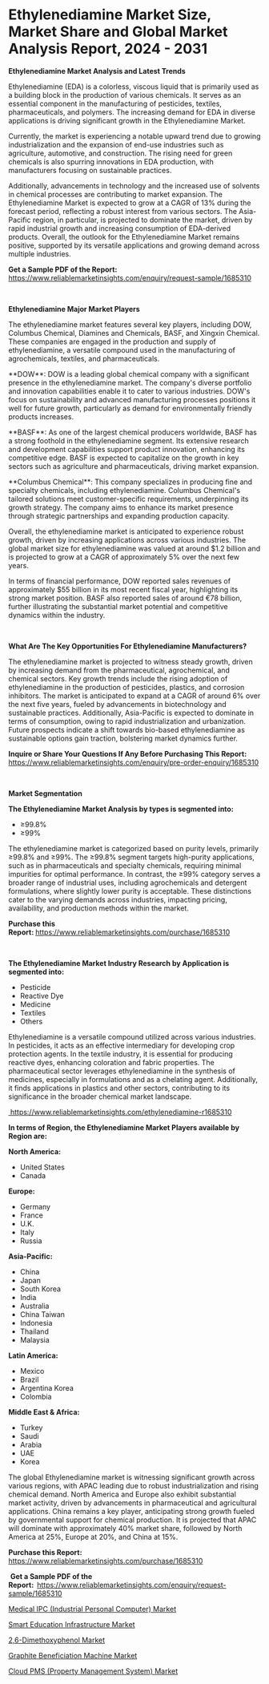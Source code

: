 <p><h1>Ethylenediamine Market Size, Market Share and Global Market Analysis Report, 2024 - 2031</h1></p><p><strong>Ethylenediamine Market Analysis and Latest Trends</strong></p>
<p><p>Ethylenediamine (EDA) is a colorless, viscous liquid that is primarily used as a building block in the production of various chemicals. It serves as an essential component in the manufacturing of pesticides, textiles, pharmaceuticals, and polymers. The increasing demand for EDA in diverse applications is driving significant growth in the Ethylenediamine Market.</p><p>Currently, the market is experiencing a notable upward trend due to growing industrialization and the expansion of end-use industries such as agriculture, automotive, and construction. The rising need for green chemicals is also spurring innovations in EDA production, with manufacturers focusing on sustainable practices.</p><p>Additionally, advancements in technology and the increased use of solvents in chemical processes are contributing to market expansion. The Ethylenediamine Market is expected to grow at a CAGR of 13% during the forecast period, reflecting a robust interest from various sectors. The Asia-Pacific region, in particular, is projected to dominate the market, driven by rapid industrial growth and increasing consumption of EDA-derived products. Overall, the outlook for the Ethylenediamine Market remains positive, supported by its versatile applications and growing demand across multiple industries.</p></p>
<p><strong>Get a Sample PDF of the Report:&nbsp;</strong> <a href="https://www.reliablemarketinsights.com/enquiry/request-sample/1685310?utm_campaign=1496&utm_medium=2&utm_source=Github&utm_content=ia&utm_term=16102024&utm_id=ethylenediamine">https://www.reliablemarketinsights.com/enquiry/request-sample/1685310</a></p>
<p>&nbsp;</p>
<p><strong>Ethylenediamine Major Market Players</strong></p>
<p><p>The ethylenediamine market features several key players, including DOW, Columbus Chemical, Diamines and Chemicals, BASF, and Xingxin Chemical. These companies are engaged in the production and supply of ethylenediamine, a versatile compound used in the manufacturing of agrochemicals, textiles, and pharmaceuticals.</p><p>**DOW**: DOW is a leading global chemical company with a significant presence in the ethylenediamine market. The company's diverse portfolio and innovation capabilities enable it to cater to various industries. DOW's focus on sustainability and advanced manufacturing processes positions it well for future growth, particularly as demand for environmentally friendly products increases.</p><p>**BASF**: As one of the largest chemical producers worldwide, BASF has a strong foothold in the ethylenediamine segment. Its extensive research and development capabilities support product innovation, enhancing its competitive edge. BASF is expected to capitalize on the growth in key sectors such as agriculture and pharmaceuticals, driving market expansion.</p><p>**Columbus Chemical**: This company specializes in producing fine and specialty chemicals, including ethylenediamine. Columbus Chemical's tailored solutions meet customer-specific requirements, underpinning its growth strategy. The company aims to enhance its market presence through strategic partnerships and expanding production capacity.</p><p>Overall, the ethylenediamine market is anticipated to experience robust growth, driven by increasing applications across various industries. The global market size for ethylenediamine was valued at around $1.2 billion and is projected to grow at a CAGR of approximately 5% over the next few years.</p><p>In terms of financial performance, DOW reported sales revenues of approximately $55 billion in its most recent fiscal year, highlighting its strong market position. BASF also reported sales of around €78 billion, further illustrating the substantial market potential and competitive dynamics within the industry.</p></p>
<p>&nbsp;</p>
<p><strong>What Are The Key Opportunities For Ethylenediamine Manufacturers?</strong></p>
<p><p>The ethylenediamine market is projected to witness steady growth, driven by increasing demand from the pharmaceutical, agrochemical, and chemical sectors. Key growth trends include the rising adoption of ethylenediamine in the production of pesticides, plastics, and corrosion inhibitors. The market is anticipated to expand at a CAGR of around 6% over the next five years, fueled by advancements in biotechnology and sustainable practices. Additionally, Asia-Pacific is expected to dominate in terms of consumption, owing to rapid industrialization and urbanization. Future prospects indicate a shift towards bio-based ethylenediamine as sustainable options gain traction, bolstering market dynamics further.</p></p>
<p><strong>Inquire or Share Your Questions If Any Before Purchasing This Report:</strong> <a href="https://www.reliablemarketinsights.com/enquiry/pre-order-enquiry/1685310?utm_campaign=1496&utm_medium=2&utm_source=Github&utm_content=ia&utm_term=16102024&utm_id=ethylenediamine">https://www.reliablemarketinsights.com/enquiry/pre-order-enquiry/1685310</a></p>
<p>&nbsp;</p>
<p><strong>Market Segmentation</strong></p>
<p><strong>The Ethylenediamine Market Analysis by types is segmented into:</strong></p>
<p><ul><li>≥99.8%</li><li>≥99%</li></ul></p>
<p><p>The ethylenediamine market is categorized based on purity levels, primarily ≥99.8% and ≥99%. The ≥99.8% segment targets high-purity applications, such as in pharmaceuticals and specialty chemicals, requiring minimal impurities for optimal performance. In contrast, the ≥99% category serves a broader range of industrial uses, including agrochemicals and detergent formulations, where slightly lower purity is acceptable. These distinctions cater to the varying demands across industries, impacting pricing, availability, and production methods within the market.</p></p>
<p><strong>Purchase this Report:&nbsp;</strong><a href="https://www.reliablemarketinsights.com/purchase/1685310?utm_campaign=1496&utm_medium=2&utm_source=Github&utm_content=ia&utm_term=16102024&utm_id=ethylenediamine">https://www.reliablemarketinsights.com/purchase/1685310</a></p>
<p>&nbsp;</p>
<p><strong>The Ethylenediamine Market Industry Research by Application is segmented into:</strong></p>
<p><ul><li>Pesticide</li><li>Reactive Dye</li><li>Medicine</li><li>Textiles</li><li>Others</li></ul></p>
<p><p>Ethylenediamine is a versatile compound utilized across various industries. In pesticides, it acts as an effective intermediary for developing crop protection agents. In the textile industry, it is essential for producing reactive dyes, enhancing coloration and fabric properties. The pharmaceutical sector leverages ethylenediamine in the synthesis of medicines, especially in formulations and as a chelating agent. Additionally, it finds applications in plastics and other sectors, contributing to its significance in the broader chemical market landscape.</p></p>
<p><a href="https://www.reliablemarketinsights.com/ethylenediamine-r1685310?utm_campaign=1496&utm_medium=2&utm_source=Github&utm_content=ia&utm_term=16102024&utm_id=ethylenediamine">&nbsp;https://www.reliablemarketinsights.com/ethylenediamine-r1685310</a></p>
<p><strong>In terms of Region, the Ethylenediamine Market Players available by Region are:</strong></p>
<p>
    <p> <strong> North America: </strong>
        <ul>
            <li>United States</li>
            <li>Canada</li>
        </ul>
        </p> 
    <p> <strong> Europe: </strong>
        <ul>
            <li>Germany</li>
            <li>France</li>
            <li>U.K.</li>
            <li>Italy</li>
            <li>Russia</li>
        </ul>
        </p> 
    <p> <strong> Asia-Pacific: </strong>
        <ul>
            <li>China</li>
            <li>Japan</li>
            <li>South Korea</li>
            <li>India</li>
            <li>Australia</li>
            <li>China Taiwan</li>
            <li>Indonesia</li>
            <li>Thailand</li>
            <li>Malaysia</li>
        </ul>
        </p> 
    <p> <strong> Latin America: </strong>
        <ul>
            <li>Mexico</li>
            <li>Brazil</li>
            <li>Argentina Korea</li>
            <li>Colombia</li>
        </ul>
        </p> 
    <p> <strong> Middle East & Africa: </strong>
        <ul>
            <li>Turkey</li>
            <li>Saudi</li>
            <li>Arabia</li>
            <li>UAE</li>
            <li>Korea</li>
        </ul>
    </p>
    </p>
<p><p>The global Ethylenediamine market is witnessing significant growth across various regions, with APAC leading due to robust industrialization and rising chemical demand. North America and Europe also exhibit substantial market activity, driven by advancements in pharmaceutical and agricultural applications. China remains a key player, anticipating strong growth fueled by governmental support for chemical production. It is projected that APAC will dominate with approximately 40% market share, followed by North America at 25%, Europe at 20%, and China at 15%.</p></p>
<p><strong>Purchase this Report: </strong><a href="https://www.reliablemarketinsights.com/purchase/1685310?utm_campaign=1496&utm_medium=2&utm_source=Github&utm_content=ia&utm_term=16102024&utm_id=ethylenediamine">https://www.reliablemarketinsights.com/purchase/1685310</a></p>
<p>&nbsp;<strong>Get a Sample PDF of the Report:&nbsp;&nbsp;</strong><a href="https://www.reliablemarketinsights.com/enquiry/request-sample/1685310?utm_campaign=1496&utm_medium=2&utm_source=Github&utm_content=ia&utm_term=16102024&utm_id=ethylenediamine">https://www.reliablemarketinsights.com/enquiry/request-sample/1685310</a></p>
<p><strong></strong></p>
<p><p><a href="https://www.linkedin.com/pulse/in-depth-medical-ipc-industrial-personal-computer-market-review-vynkc?trk=public_post_embed_feed-article-content&utm_campaign=1496&utm_medium=2&utm_source=Github&utm_content=ia&utm_term=16102024&utm_id=ethylenediamine">Medical IPC (Industrial Personal Computer) Market</a></p><p><a href="https://www.linkedin.com/pulse/smart-education-infrastructure-market-drivers-challenges-forecast-sfarf?trk=public_post_embed_feed-article-content&utm_campaign=1496&utm_medium=2&utm_source=Github&utm_content=ia&utm_term=16102024&utm_id=ethylenediamine">Smart Education Infrastructure Market</a></p><p><a href="https://www.linkedin.com/pulse/strategic-market-insights-navigating-global-26-dimethoxyphenol-vfruf?trk=public_post_embed_feed-article-content&utm_campaign=1496&utm_medium=2&utm_source=Github&utm_content=ia&utm_term=16102024&utm_id=ethylenediamine">2,6-Dimethoxyphenol Market</a></p><p><a href="https://www.linkedin.com/pulse/graphite-beneficiation-machine-market-size-growth-industry-analysis-8qzdc?trk=public_post_embed_feed-article-content&utm_campaign=1496&utm_medium=2&utm_source=Github&utm_content=ia&utm_term=16102024&utm_id=ethylenediamine">Graphite Beneficiation Machine Market</a></p><p><a href="https://www.linkedin.com/pulse/cloud-pms-property-management-system-industry-sector-market-6ypfc?trk=public_post_embed_feed-article-content&utm_campaign=1496&utm_medium=2&utm_source=Github&utm_content=ia&utm_term=16102024&utm_id=ethylenediamine">Cloud PMS (Property Management System) Market</a></p></p>